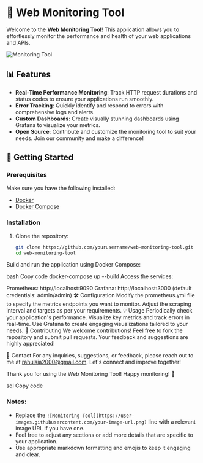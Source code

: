 # 🚀 Web Monitoring Tool

Welcome to the **Web Monitoring Tool**! This application allows you to effortlessly monitor the performance and health of your web applications and APIs. 

![Monitoring Tool](https://avatars.githubusercontent.com/u/80354551?v=4)  <!-- Replace with an appropriate image URL -->

## 📊 Features

- **Real-Time Performance Monitoring**: Track HTTP request durations and status codes to ensure your applications run smoothly.
- **Error Tracking**: Quickly identify and respond to errors with comprehensive logs and alerts.
- **Custom Dashboards**: Create visually stunning dashboards using Grafana to visualize your metrics.
- **Open Source**: Contribute and customize the monitoring tool to suit your needs. Join our community and make a difference!

## 🔧 Getting Started

### Prerequisites

Make sure you have the following installed:
- [Docker](https://www.docker.com/get-started)
- [Docker Compose](https://docs.docker.com/compose/install/)

### Installation

1. Clone the repository:
   ```bash
   git clone https://github.com/yourusername/web-monitoring-tool.git
   cd web-monitoring-tool
Build and run the application using Docker Compose:

bash
Copy code
docker-compose up --build
Access the services:

Prometheus: http://localhost:9090
Grafana: http://localhost:3000 (default credentials: admin/admin)
🛠️ Configuration
Modify the prometheus.yml file to specify the metrics endpoints you want to monitor.
Adjust the scraping interval and targets as per your requirements.
💡 Usage
Periodically check your application's performance.
Visualize key metrics and track errors in real-time.
Use Grafana to create engaging visualizations tailored to your needs.
🤝 Contributing
We welcome contributions! Feel free to fork the repository and submit pull requests. Your feedback and suggestions are highly appreciated!

📧 Contact
For any inquiries, suggestions, or feedback, please reach out to me at rahulsia2000@gmail.com. Let's connect and improve together!

Thank you for using the Web Monitoring Tool! Happy monitoring! 🎉

sql
Copy code

### Notes:
- Replace the `![Monitoring Tool](https://user-images.githubusercontent.com/your-image-url.png)` line with a relevant image URL if you have one.
- Feel free to adjust any sections or add more details that are specific to your application.
- Use appropriate markdown formatting and emojis to keep it engaging and clear.
